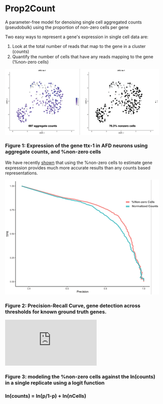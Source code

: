 # Prop2Count
A parameter-free model for denoising single cell aggregated counts (pseudobulk) using the proportion of non-zero cells per gene


Two easy ways to represent a gene's expression in single cell data are:
1. Look at the total number of reads that map to the gene in a cluster (counts)
2. Quantify the number of cells that have any reads mapping to the gene (%non-zero cells)

![ttx-1](https://github.com/alecbarrett/Prop2Count/blob/main/img/Untitled-1.png)
### Figure 1: Expression of the gene ttx-1 in AFD neurons using aggregate counts, and %non-zero cells


We have recently [shown](https://github.com/cengenproject/Thresholding_sc) that using the %non-zero cells to estimate gene expression provides much more accurate results than any counts based representations.

![Precision-recall](https://github.com/alecbarrett/Prop2Count/blob/main/img/precision_recall.png)
### Figure 2: Precision-Recall Curve, gene detection across thresholds for known ground truth genes. 



![logit model](https://github.com/alecbarrett/Prop2Count/blob/4347b59d21990bf67f4134e93882a60c536258d9/img/SIA%20plot%20010823.pdf)
### Figure 3: modeling the %non-zero cells against the ln(counts) in a single replicate using a logit function
### ln(counts) = ln(p/1-p) + ln(nCells)

